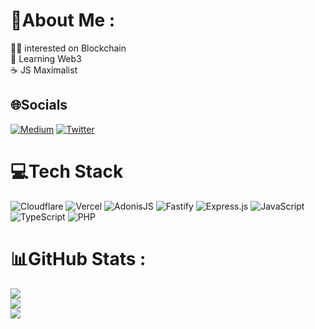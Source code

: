 # 💫About Me :
🧑‍🚀 interested on Blockchain\
👷 Learning Web3\
☕ JS Maximalist 

## 🌐Socials
[![Medium](https://img.shields.io/badge/Medium-12100E?logo=medium&logoColor=white)](https://medium.com/@0xtoshi) [![Twitter](https://img.shields.io/badge/Twitter-%231DA1F2.svg?logo=Twitter&logoColor=white)](https://twitter.com/0xtoshi) 

# 💻Tech Stack
![Cloudflare](https://img.shields.io/badge/Cloudflare-F38020?style=for-the-badge&logo=Cloudflare&logoColor=white) ![Vercel](https://img.shields.io/badge/vercel-%23000000.svg?style=for-the-badge&logo=vercel&logoColor=white) ![AdonisJS](https://img.shields.io/badge/adonisjs-%23220052.svg?style=for-the-badge&logo=adonisjs&logoColor=white) ![Fastify](https://img.shields.io/badge/fastify-%23000000.svg?style=for-the-badge&logo=fastify&logoColor=white) ![Express.js](https://img.shields.io/badge/express.js-%23404d59.svg?style=for-the-badge&logo=express&logoColor=%2361DAFB) ![JavaScript](https://img.shields.io/badge/javascript-%23323330.svg?style=for-the-badge&logo=javascript&logoColor=%23F7DF1E) ![TypeScript](https://img.shields.io/badge/typescript-%23007ACC.svg?style=for-the-badge&logo=typescript&logoColor=white) ![PHP](https://img.shields.io/badge/php-%23777BB4.svg?style=for-the-badge&logo=php&logoColor=white)
# 📊GitHub Stats :
![](https://github-readme-stats.vercel.app/api?username=0xtoshi&theme=radical&hide_border=true&include_all_commits=false&count_private=false)<br/>
![](https://github-readme-streak-stats.herokuapp.com/?user=0xtoshi&theme=radical&hide_border=true)<br/>
![](https://github-readme-stats.vercel.app/api/top-langs/?username=0xtoshi&theme=radical&hide_border=true&include_all_commits=false&count_private=false&layout=compact)
